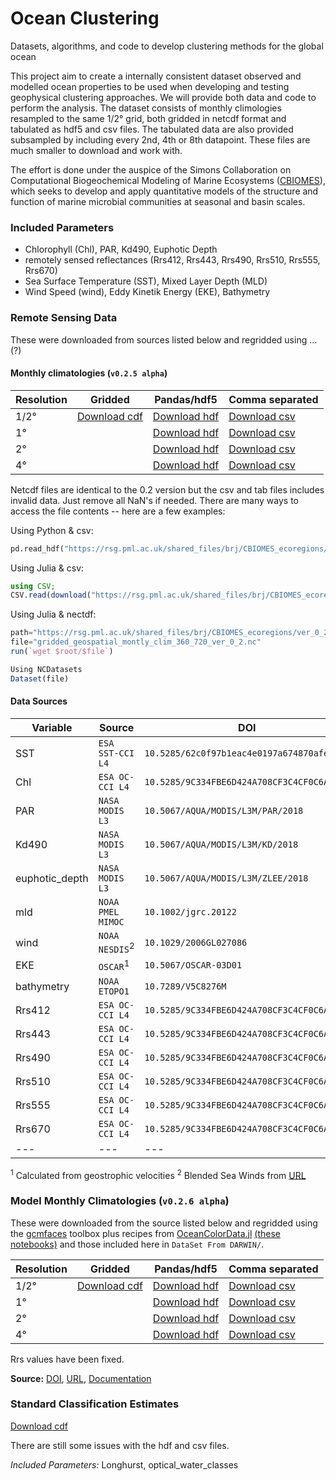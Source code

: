 # Ocean Clustering
Datasets, algorithms, and code to develop clustering methods for the global ocean

This project aim to create a internally consistent dataset observed and modelled ocean properties to be used when developing and testing geophysical clustering approaches. We will provide both data and code to perform the analysis. The dataset consists of monthly climologies resampled to the same 1/2° grid, both gridded in netcdf format and tabulated as hdf5 and csv files. The tabulated data are also provided subsampled by including every 2nd, 4th or 8th datapoint. These files are much smaller to download and work with.  

The effort is done under the auspice of the Simons Collaboration on Computational Biogeochemical Modeling of Marine Ecosystems ([CBIOMES](https://cbiomes.org)), which seeks to develop and apply quantitative models of the structure and function of marine microbial communities at seasonal and basin scales.

### Included Parameters

- Chlorophyll (Chl), PAR, Kd490, Euphotic Depth
- remotely sensed reflectances (Rrs412, Rrs443, Rrs490, Rrs510, Rrs555, Rrs670)
- Sea Surface Temperature (SST), Mixed Layer Depth (MLD)
- Wind Speed (wind), Eddy Kinetik Energy (EKE), Bathymetry

### Remote Sensing Data

These were downloaded from sources listed below and regridded using ... (?)

#### Monthly climatologies (`v0.2.5 alpha`)

Resolution |Gridded | Pandas/hdf5 | Comma separated
---|---|---|---
1/2° | [Download cdf](https://rsg.pml.ac.uk/shared_files/brj/CBIOMES_ecoregions/ver_0_2_5/gridded_geospatial_montly_clim_360_720_ver_0_2.nc) | [Download hdf](https://rsg.pml.ac.uk/shared_files/brj/CBIOMES_ecoregions/ver_0_2_5/tabulated_geospatial_montly_clim_360_720_ver_0_2_5.h5) | [Download csv](https://rsg.pml.ac.uk/shared_files/brj/CBIOMES_ecoregions/ver_0_2_5/tabulated_geospatial_montly_clim_360_720_ver_0_2_5.csv)
 1°| |[Download hdf](https://rsg.pml.ac.uk/shared_files/brj/CBIOMES_ecoregions/ver_0_2_5/tabulated_geospatial_montly_clim_180_360_ver_0_2_5.h5) | [Download csv](https://rsg.pml.ac.uk/shared_files/brj/CBIOMES_ecoregions/ver_0_2_5/tabulated_geospatial_montly_clim_180_360_ver_0_2_5_5.csv)
2°| |[Download hdf](https://rsg.pml.ac.uk/shared_files/brj/CBIOMES_ecoregions/ver_0_2_5/tabulated_geospatial_montly_clim_090_180_ver_0_2_5.h5) | [Download csv](https://rsg.pml.ac.uk/shared_files/brj/CBIOMES_ecoregions/ver_0_2_5/tabulated_geospatial_montly_clim_090_180_ver_0_2_5.csv)
4°| | [Download hdf](https://rsg.pml.ac.uk/shared_files/brj/CBIOMES_ecoregions/ver_0_2_5/tabulated_geospatial_montly_clim_045_090_ver_0_2_5.h5) | [Download csv](https://rsg.pml.ac.uk/shared_files/brj/CBIOMES_ecoregions/ver_0_2_5/tabulated_geospatial_montly_clim_045_090_ver_0_2_5.csv)

Netcdf files are identical to the 0.2 version but the csv and tab files includes invalid data. Just remove all NaN's if needed. There are many ways to access the file contents -- here are a few examples:

Using Python & csv:

```python
pd.read_hdf("https://rsg.pml.ac.uk/shared_files/brj/CBIOMES_ecoregions/ver_0_2_5/tabulated_geospatial_montly_clim_045_090_ver_0_2_5.csv").dropna(inplace=True)
```

Using Julia & csv:

```julia
using CSV;
CSV.read(download("https://rsg.pml.ac.uk/shared_files/brj/CBIOMES_ecoregions/ver_0_2_5/tabulated_geospatial_montly_clim_045_090_ver_0_2_5.csv"))
```

Using Julia & nectdf:

```julia
path="https://rsg.pml.ac.uk/shared_files/brj/CBIOMES_ecoregions/ver_0_2_5"
file="gridded_geospatial_montly_clim_360_720_ver_0_2.nc"
run(`wget $root/$file`)

Using NCDatasets
Dataset(file)
```

#### Data Sources

Variable |Source | DOI
---|---|---
SST | `ESA SST-CCI L4` | `10.5285/62c0f97b1eac4e0197a674870afe1ee6`
Chl | `ESA OC-CCI L4` | `10.5285/9C334FBE6D424A708CF3C4CF0C6A53F5`
PAR | `NASA MODIS L3` | `10.5067/AQUA/MODIS/L3M/PAR/2018`
Kd490 | `NASA MODIS L3` | `10.5067/AQUA/MODIS/L3M/KD/2018`
euphotic_depth | `NASA MODIS L3` | `10.5067/AQUA/MODIS/L3M/ZLEE/2018`
mld | `NOAA PMEL MIMOC` | `10.1002/jgrc.20122`
wind | `NOAA NESDIS`<sup>2</sup> | `10.1029/2006GL027086`
EKE | `OSCAR`<sup>1</sup> | `10.5067/OSCAR-03D01`
bathymetry | `NOAA ETOPO1` | `10.7289/V5C8276M`
Rrs412 | `ESA OC-CCI L4` | `10.5285/9C334FBE6D424A708CF3C4CF0C6A53F5`
Rrs443 | `ESA OC-CCI L4` | `10.5285/9C334FBE6D424A708CF3C4CF0C6A53F5`
Rrs490 | `ESA OC-CCI L4` | `10.5285/9C334FBE6D424A708CF3C4CF0C6A53F5`
Rrs510 | `ESA OC-CCI L4` | `10.5285/9C334FBE6D424A708CF3C4CF0C6A53F5`
Rrs555 | `ESA OC-CCI L4` | `10.5285/9C334FBE6D424A708CF3C4CF0C6A53F5`
Rrs670 | `ESA OC-CCI L4` | `10.5285/9C334FBE6D424A708CF3C4CF0C6A53F5`
---|---|---

<sup>1</sup> Calculated from geostrophic velocities
<sup>2</sup> Blended Sea Winds from [URL](https://www.ncdc.noaa.gov/data-access/marineocean-data/blended-global/blended-sea-winds)

### Model Monthly Climatologies (`v0.2.6 alpha`)

These were downloaded from the source listed below and regridded using the [gcmfaces](http://gcmfaces.readthedocs.io/en/latest/) toolbox plus recipes from [OceanColorData.jl](https://gaelforget.github.io/OceanColorData.jl/dev/) [(these notebooks)](https://github.com/gaelforget/MarineEcosystemNotebooks) and those included here in `DataSet From DARWIN/`.



Resolution |Gridded | Pandas/hdf5 | Comma separated
---|---|---|---
1/2° | [Download cdf](https://rsg.pml.ac.uk/shared_files/brj/CBIOMES_ecoregions/ver_0_2_6/gridded_darwin_montly_clim_360_720_ver_0_2_6_6.nc) | [Download hdf](https://rsg.pml.ac.uk/shared_files/brj/CBIOMES_ecoregions/ver_0_2_6/tabulated_darwin_montly_clim_360_720_ver_0_2_6.h5) | [Download csv](https://rsg.pml.ac.uk/shared_files/brj/CBIOMES_ecoregions/ver_0_2_6/tabulated_darwin_montly_clim_360_720_ver_0_2_6.csv)
 1°| |[Download hdf](https://rsg.pml.ac.uk/shared_files/brj/CBIOMES_ecoregions/ver_0_2_6/tabulated_darwin_montly_clim_180_360_ver_0_2_6.h5) | [Download csv](https://rsg.pml.ac.uk/shared_files/brj/CBIOMES_ecoregions/ver_0_2_6/tabulated_darwin_montly_clim_180_360_ver_0_2_6.csv)
2°| |[Download hdf](https://rsg.pml.ac.uk/shared_files/brj/CBIOMES_ecoregions/ver_0_2_6/tabulated_darwin_montly_clim_090_180_ver_0_2_6.h5) | [Download csv](https://rsg.pml.ac.uk/shared_files/brj/CBIOMES_ecoregions/ver_0_2_6/tabulated_darwin_montly_clim_090_180_ver_0_2_6.csv)
4°| | [Download hdf](https://rsg.pml.ac.uk/shared_files/brj/CBIOMES_ecoregions/ver_0_2_6/tabulated_darwin_montly_clim_045_090_ver_0_2_6.h5) | [Download csv](https://rsg.pml.ac.uk/shared_files/brj/CBIOMES_ecoregions/ver_0_2_6/tabulated_darwin_montly_clim_045_090_ver_0_2_6.csv)

Rrs values have been fixed.

**Source:** [DOI](10.5281/zenodo.2653669), [URL](http://engaging-opendap.mit.edu:8080/thredds/dodsC/las/id-fba1de9aef/), [Documentation](https://cbiomes.readthedocs.io/) 

### Standard Classification Estimates

[Download cdf](https://rsg.pml.ac.uk/shared_files/brj/CBIOMES_ecoregions/ver_0_2/gridded_geospatial_regions_360_720_ver_0_2.nc)

There are still some issues with the hdf and csv files. 
<!--
Resolution |Gridded | Pandas/hdf5 | Comma separated
---|---|---|---
1/2° | [Download cdf](https://rsg.pml.ac.uk/shared_files/brj/CBIOMES_ecoregions/ver_0_2/gridded_geospatial_regions_360_720_ver_0_2.nc) | [Download hdf](https://rsg.pml.ac.uk/shared_files/brj/CBIOMES_ecoregions/ver_0_2/tabulated_geospatial_regions_360_720_ver_0_2.h5) | [Download csv](https://rsg.pml.ac.uk/shared_files/brj/CBIOMES_ecoregions/ver_0_2/tabulated_geospatial_regions_360_720_ver_0_2.csv)
 1°| |[Download hdf](https://rsg.pml.ac.uk/shared_files/brj/CBIOMES_ecoregions/ver_0_2/tabulated_geospatial_regions_180_360_ver_0_2.h5) | [Download csv](https://rsg.pml.ac.uk/shared_files/brj/CBIOMES_ecoregions/ver_0_2/tabulated_geospatial_regions_180_360_ver_0_2.csv)
2°| |[Download hdf](https://rsg.pml.ac.uk/shared_files/brj/CBIOMES_ecoregions/ver_0_2/tabulated_geospatial_regions_090_180_ver_0_2.h5) | [Download csv](https://rsg.pml.ac.uk/shared_files/brj/CBIOMES_ecoregions/ver_0_2/tabulated_geospatial_regions_090_180_ver_0_2.csv)
4°| | [Download hdf](https://rsg.pml.ac.uk/shared_files/brj/CBIOMES_ecoregions/ver_0_2/tabulated_geospatial_regions_045_090_ver_0_2.h5) | [Download csv](https://rsg.pml.ac.uk/shared_files/brj/CBIOMES_ecoregions/ver_0_2/tabulated_geospatial_regions_045_090_ver_0_2.csv)
-->
*Included Parameters:* Longhurst, optical\_water\_classes
